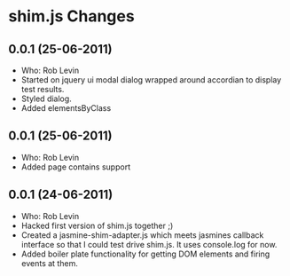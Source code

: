 # shim.js Changes

## 0.0.1 (25-06-2011)
* Who: Rob Levin
* Started on jquery ui modal dialog wrapped around accordian to display test results. 
* Styled dialog.
* Added elementsByClass

## 0.0.1 (25-06-2011)
* Who: Rob Levin
* Added page contains support

## 0.0.1 (24-06-2011)
* Who: Rob Levin
* Hacked first version of shim.js together ;)
* Created a jasmine-shim-adapter.js which meets jasmines callback interface so that I could test drive shim.js. It uses console.log for now. 
* Added boiler plate functionality for getting DOM elements and firing events at them.

